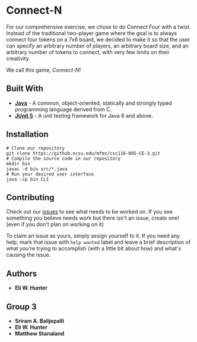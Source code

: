 # Connect-N

For our comprehensive exercise, we chose to do Connect Four with a twist. Instead of the traditional two-player game where the goal is to always connect four tokens on a 7x6 board, we decided to make it so that the user can specify an arbitrary number of players, an arbitrary board size, and an arbitrary number of tokens to connect, with very few limits on their creativity.

We call this game, *Connect-N*!

## Built With

* [**Java**](https://www.java.com/en/) - A common, object-oriented, statically and strongly typed programming language derived from C.
* [**JUnit 5**](https://junit.org/junit5/) - A unit testing framework for Java 8 and above.

## Installation

```shell
# Clone our repository
git clone https://github.ncsu.edu/mfms/csc116-005-CE-3.git
# Compile the source code in our repository
mkdir bin
javac -d bin src/*.java
# Run your desired user interface
java -cp bin CLI
```

## Contributing

Check out our [issues](https://github.ncsu.edu/mfms/csc116-005-CE-3/issues) to see what needs to be worked on. If you see something you believe needs work but there isn't an issue, create one! (even if you don't plan on working on it)

To claim an issue as yours, simply assign yourself to it. If you need any help, mark that issue with `help wanted` label and leave a brief description of what you're trying to accomplish (with a little bit about how) and what's causing the issue.

## Authors

* **Eli W. Hunter**

## Group 3

* **Sriram A. Balijepalli**
* **Eli W. Hunter**
* **Matthew Stanaland**
